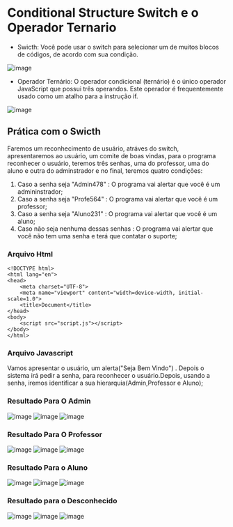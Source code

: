 # Conditional Structure Switch e o Operador Ternario
- Swicth:
Você pode usar o switch para selecionar um de muitos blocos de códigos, de acordo com sua condição.

![image](https://github.com/user-attachments/assets/7cfae8a4-d73d-4a63-9936-ac1a39d3fe63)

- Operador Ternário:
O operador condicional (ternário) é o único operador JavaScript que possui três operandos. Este operador é frequentemente usado como um atalho para a instrução if.

![image](https://github.com/user-attachments/assets/019ef20a-cf20-40ca-aa79-1ab4cda51fa3)

## Prática com o Swicth
Faremos um reconhecimento de usuário, atráves do switch, apresentaremos ao usuário, um comite de boas vindas, para o programa reconhecer o usuário, teremos três senhas, uma do professor, uma do aluno e outra do adminstrador e no final, teremos quatro condições:
1. Caso a senha seja "Admin478" : O programa vai alertar que você é um admininstrador;
2. Caso a senha seja "Profe564" : O programa vai alertar que você é um professor;
3. Caso a senha seja "Aluno231" : O programa vai alertar que você é um aluno;
4. Caso não seja nenhuma dessas senhas : O programa vai alertar que você não tem uma senha e terá que contatar o suporte;

### Arquivo Html
```
<!DOCTYPE html>
<html lang="en">
<head>
    <meta charset="UTF-8">
    <meta name="viewport" content="width=device-width, initial-scale=1.0">
    <title>Document</title>
</head>
<body>
    <script src="script.js"></script>
</body>
</html>
```

### Arquivo Javascript 
Vamos apresentar o usuário, um alerta("Seja Bem Vindo") . Depois o sistema irá pedir a senha, para reconhecer o usuário.Depois, usando a senha, iremos identificar a sua hierarquia(Admin,Professor e Aluno);
### Resultado Para O Admin 
![image](https://github.com/user-attachments/assets/8ef00737-f49b-4632-8554-1cf4681d890b)
![image](https://github.com/user-attachments/assets/dbda6071-9a97-4c6d-bf8e-cf43e6b319f6)
![image](https://github.com/user-attachments/assets/c3a60feb-b760-4466-837e-a38077bd2425)

### Resultado Para O Professor
![image](https://github.com/user-attachments/assets/affbd8fe-f0b5-427b-bbed-2b2cfeca8530)
![image](https://github.com/user-attachments/assets/8e30bc2b-4b48-493c-87ce-4a81d2b1b817)
![image](https://github.com/user-attachments/assets/892b6334-6027-4533-9f52-9c6883e29780)

### Resultado Para o Aluno
![image](https://github.com/user-attachments/assets/606a7941-6581-4bd2-a2da-366f472a46cf)
![image](https://github.com/user-attachments/assets/858d320a-dd39-4e31-aa78-2490e0721205)
![image](https://github.com/user-attachments/assets/4d70ee9f-c282-4ee7-ac81-dc2d9d9dd760)

### Resultado para o Desconhecido 
![image](https://github.com/user-attachments/assets/606a7941-6581-4bd2-a2da-366f472a46cf)
![image](https://github.com/user-attachments/assets/9d5a9d06-0818-4a0c-8022-58c22ef496ff)
![image](https://github.com/user-attachments/assets/6e3d0205-cde6-448b-9cea-9332f2e06f6a)
